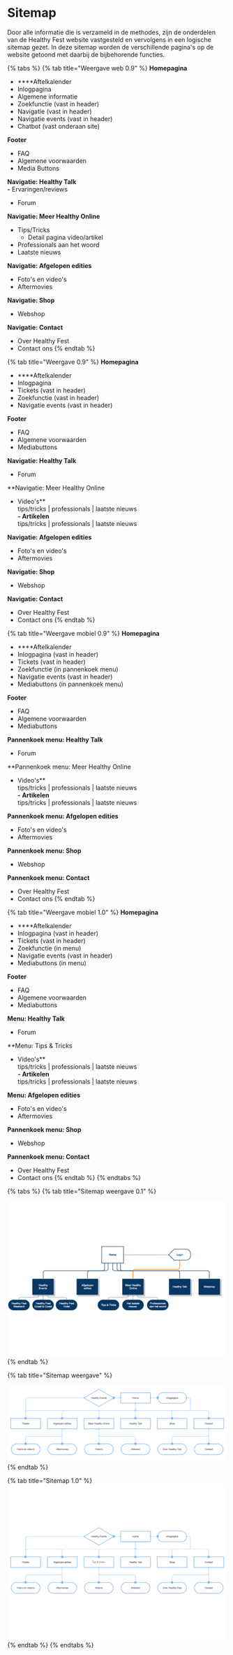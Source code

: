 # Sitemap

Door alle informatie die is verzameld in de methodes, zijn de onderdelen van de Healthy Fest website vastgesteld en vervolgens in een logische sitemap gezet. In deze sitemap worden de verschillende pagina's op de website getoond met daarbij de bijbehorende functies. 

{% tabs %}
{% tab title="Weergave web 0.9" %}
**Homepagina**   
- ****Aftelkalender  
- Inlogpagina  
- Algemene informatie  
- Zoekfunctie \(vast in header\)  
- Navigatie \(vast in header\)  
- Navigatie events \(vast in header\)  
- Chatbot \(vast onderaan site\)  
  
**Footer**  
- FAQ   
- Algemene voorwaarden  
- Media Buttons  
  
**Navigatie: Healthy Talk  
-** Ervaringen/reviews  
- Forum  
  
**Navigatie: Meer Healthy Online**  
- Tips/Tricks   
     + Detail pagina video/artikel  
- Professionals aan het woord  
- Laatste nieuws  
  
**Navigatie: Afgelopen edities**  
- Foto's en video's  
- Aftermovies  
  
**Navigatie: Shop**  
- Webshop  
  
**Navigatie: Contact**  
- Over Healthy Fest  
- Contact ons
{% endtab %}

{% tab title="Weergave 0.9" %}
**Homepagina**   
- ****Aftelkalender  
- Inlogpagina  
- Tickets \(vast in header\)  
- Zoekfunctie \(vast in header\)  
- Navigatie events \(vast in header\)  
  
**Footer**  
- FAQ   
- Algemene voorwaarden  
- Mediabuttons  
  
**Navigatie: Healthy Talk**  
- Forum  
  
**Navigatie: Meer Healthy Online  
- Video's**   
tips/tricks \| professionals \| laatste nieuws  
**- Artikelen**  
tips/tricks \| professionals \| laatste nieuws  
  
**Navigatie: Afgelopen edities**  
- Foto's en video's  
- Aftermovies  
  
**Navigatie: Shop**  
- Webshop  
  
**Navigatie: Contact**  
- Over Healthy Fest  
- Contact ons
{% endtab %}

{% tab title="Weergave mobiel 0.9" %}
**Homepagina**   
- ****Aftelkalender  
- Inlogpagina \(vast in header\)  
- Tickets \(vast in header\)  
- Zoekfunctie \(in pannenkoek menu\)  
- Navigatie events \(vast in header\)  
- Mediabuttons \(in pannenkoek menu\)

**Footer**  
- FAQ   
- Algemene voorwaarden  
- Mediabuttons  
  
**Pannenkoek menu: Healthy Talk**  
- Forum

**Pannenkoek menu: Meer Healthy Online  
- Video's**   
tips/tricks \| professionals \| laatste nieuws  
**- Artikelen**  
tips/tricks \| professionals \| laatste nieuws  
  
**Pannenkoek menu: Afgelopen edities**  
- Foto's en video's  
- Aftermovies  
  
**Pannenkoek menu: Shop**  
- Webshop  
  
**Pannenkoek menu: Contact**  
- Over Healthy Fest  
- Contact ons
{% endtab %}

{% tab title="Weergave mobiel 1.0" %}
**Homepagina**   
- ****Aftelkalender  
- Inlogpagina \(vast in header\)  
- Tickets \(vast in header\)  
- Zoekfunctie \(in menu\)  
- Navigatie events \(vast in header\)  
- Mediabuttons \(in menu\)

**Footer**  
- FAQ   
- Algemene voorwaarden  
- Mediabuttons  
  
**Menu: Healthy Talk**  
- Forum

**Menu: Tips & Tricks  
- Video's**   
tips/tricks \| professionals \| laatste nieuws  
**- Artikelen**  
tips/tricks \| professionals \| laatste nieuws  
  
**Menu: Afgelopen edities**  
- Foto's en video's  
- Aftermovies  
  
**Pannenkoek menu: Shop**  
- Webshop  
  
**Pannenkoek menu: Contact**  
- Over Healthy Fest  
- Contact ons
{% endtab %}
{% endtabs %}

{% tabs %}
{% tab title="Sitemap weergave 0.1" %}


![](../.gitbook/assets/gliffy.png)
{% endtab %}

{% tab title="Sitemap weergave" %}
 

![](../.gitbook/assets/healthy-fest.png)
{% endtab %}

{% tab title="Sitemap 1.0" %}
![](../.gitbook/assets/sitemap-3.0.png)
{% endtab %}
{% endtabs %}

### 

